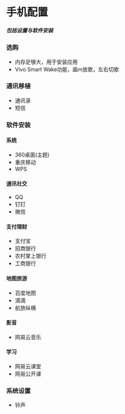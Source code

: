 # 手机配置
##### 包括设置与软件安装

### 选购
* 内存足够大，用于安装应用
* Vivo Smart Wake功能，画m放歌，左右切歌

### 通讯移植
* 通讯录
* 短信

### 软件安装
#### 系统
* 360桌面(主题)
* 重庆移动
* WPS
#### 通讯社交
* QQ
* 钉钉
* 微信
#### 支付理财
* 支付宝
* 招商银行
* 农村掌上银行
* 工商银行
#### 地图旅游
* 百度地图
* 滴滴
* 航旅纵横
#### 影音
* 网易云音乐
#### 学习
* 网易云课堂
* 网易公开课

### 系统设置
* 铃声
